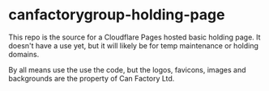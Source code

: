 # canfactorygroup-holding-page

This repo is the source for a Cloudflare Pages hosted basic holding page. 
It doesn't have a use yet, but it will likely be for temp maintenance or holding domains. 

By all means use the use the code, but the logos, favicons, images and backgrounds are the property of Can Factory Ltd.
